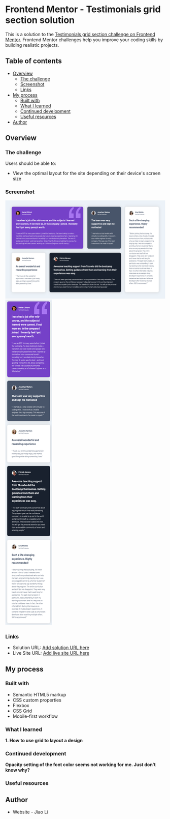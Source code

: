 # Frontend Mentor - Testimonials grid section solution

This is a solution to the [Testimonials grid section challenge on Frontend Mentor](https://www.frontendmentor.io/challenges/testimonials-grid-section-Nnw6J7Un7). Frontend Mentor challenges help you improve your coding skills by building realistic projects. 

## Table of contents

- [Overview](#overview)
  - [The challenge](#the-challenge)
  - [Screenshot](#screenshot)
  - [Links](#links)
- [My process](#my-process)
  - [Built with](#built-with)
  - [What I learned](#what-i-learned)
  - [Continued development](#continued-development)
  - [Useful resources](#useful-resources)
- [Author](#author)


## Overview

### The challenge

Users should be able to:

- View the optimal layout for the site depending on their device's screen size

### Screenshot

![screenshot of desktop version](screenshot-desktop.png)
![screenshot of mobile version](screenshot-mobile.png)


### Links

- Solution URL: [Add solution URL here](https://github.com/lij110397/testimonials-grid)
- Live Site URL: [Add live site URL here](https://lij110397.github.io/testimonials-grid/)

## My process

### Built with

- Semantic HTML5 markup
- CSS custom properties
- Flexbox
- CSS Grid
- Mobile-first workflow


### What I learned
**1. How to use grid to layout a design**


### Continued development
**Opacity setting of the font color seems not working for me. Just don't know why?**

### Useful resources

## Author

- Website - Jiao Li

